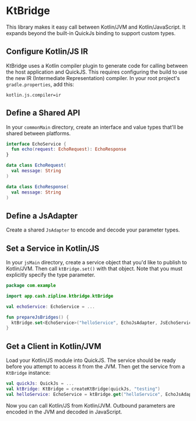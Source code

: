 KtBridge
========

This library makes it easy call between Kotlin/JVM and Kotlin/JavaScript. It expands beyond the
built-in QuickJs binding to support custom types.

Configure Kotlin/JS IR
----------------------

KtBridge uses a Kotlin compiler plugin to generate code for calling between the host application and
QuickJS. This requires configuring the build to use the new IR (Intermediate Representation)
compiler. In your root project's `gradle.properties`, add this:

```properties
kotlin.js.compiler=ir
```


Define a Shared API
-------------------

In your `commonMain` directory, create an interface and value types that'll be shared between
platforms.

```kotlin
interface EchoService {
  fun echo(request: EchoRequest): EchoResponse
}

data class EchoRequest(
  val message: String
)

data class EchoResponse(
  val message: String
)
```

Define a JsAdapter
------------------

Create a shared `JsAdapter` to encode and decode your parameter types.


Set a Service in Kotlin/JS
--------------------------

In your `jsMain` directory, create a service object that you'd like to publish to Kotlin/JVM. Then
call `ktBridge.set()` with that object. Note that you must explicitly specify the type parameter.

```kotlin
package com.example

import app.cash.zipline.ktbridge.ktBridge

val echoService: EchoService = ...

fun prepareJsBridges() {
  ktBridge.set<EchoService>("helloService", EchoJsAdapter, JsEchoService("hello"))
}
```

Get a Client in Kotlin/JVM
--------------------------

Load your Kotlin/JS module into QuickJS. The service should be ready before you attempt to access it
from the JVM. Then get the service from a `KtBridge` instance:

```kotlin
val quickJs: QuickJs = ...
val ktBridge: KtBridge = createKtBridge(quickJs, "testing")
val helloService: EchoService = ktBridge.get("helloService", EchoJsAdapter)
```

Now you can call Kotlin/JS from Kotlin/JVM. Outbound parameters are encoded in the JVM and decoded
in JavaScript.
